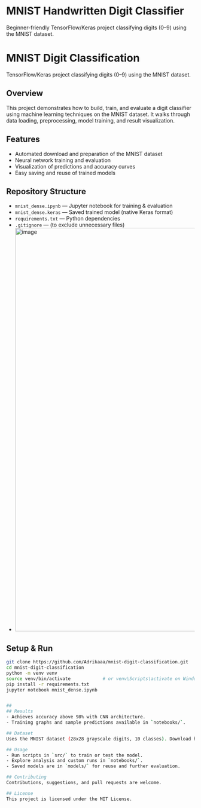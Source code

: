 # MNIST Handwritten Digit Classifier

Beginner-friendly TensorFlow/Keras project classifying digits (0–9) using the MNIST dataset.

# MNIST Digit Classification

TensorFlow/Keras project classifying digits (0–9) using the MNIST dataset.

## Overview
This project demonstrates how to build, train, and evaluate a digit classifier using machine learning techniques on the MNIST dataset. It walks through data loading, preprocessing, model training, and result visualization.

## Features
- Automated download and preparation of the MNIST dataset
- Neural network training and evaluation
- Visualization of predictions and accuracy curves
- Easy saving and reuse of trained models


## Repository Structure
- `mnist_dense.ipynb` — Jupyter notebook for training & evaluation  
- `mnist_dense.keras` — Saved trained model (native Keras format)  
- `requirements.txt` — Python dependencies  
- `.gitignore` — (to exclude unnecessary files)
- <img width="1920" height="1080" alt="image" src="https://github.com/user-attachments/assets/a82012ee-f9a2-4b7e-bd7e-5bab6b031170" />


## Setup & Run
```bash
git clone https://github.com/Adrikaaa/mnist-digit-classification.git
cd mnist-digit-classification
python -m venv venv
source venv/bin/activate            # or venv\Scripts\activate on Windows
pip install -r requirements.txt
jupyter notebook mnist_dense.ipynb


##
## Results
- Achieves accuracy above 98% with CNN architecture.
- Training graphs and sample predictions available in `notebooks/`.

## Dataset
Uses the MNIST dataset (28x28 grayscale digits, 10 classes). Download handled automatically.

## Usage
- Run scripts in `src/` to train or test the model.
- Explore analysis and custom runs in `notebooks/`.
- Saved models are in `models/` for reuse and further evaluation.

## Contributing
Contributions, suggestions, and pull requests are welcome.

## License
This project is licensed under the MIT License.

